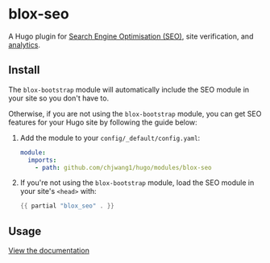 # blox-seo

A Hugo plugin for [Search Engine Optimisation (SEO)](https://docs.hugoblox.com/hugo-tutorials/seo/), site verification, and [analytics](https://docs.hugoblox.com/hugo-tutorials/analytics/).

## Install

The `blox-bootstrap` module will automatically include the SEO module in your site so you don't have to.

Otherwise, if you are not using the `blox-bootstrap` module, you can get SEO features for your Hugo site by following the guide below:

1. Add the module to your `config/_default/config.yaml`:

   ```yaml
   module:
     imports:
       - path: github.com/chjwang1/hugo/modules/blox-seo
   ```

2. If you're not using the `blox-bootstrap` module, load the SEO module in your site's `<head>` with:

   ```go
   {{ partial "blox_seo" . }}
   ```

## Usage

[View the documentation](https://docs.hugoblox.com/hugo-tutorials/seo/)
